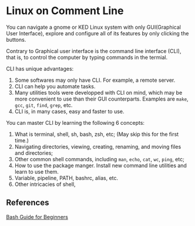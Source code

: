 # Linux on Comment Line

You can navigate a gnome or KED Linux system with only GUI(Graphical User Interface), explore and configure all of its features by only clicking the buttons. 

Contrary to Graphical user interface is the command line interface (CLI), that is, to control the computer by typing commands in the termial.

CLI has unique advantages:

1. Some softwares may only have CLI. For example, a remote server.
1. CLI can help you automate tasks.
1. Many utilities tools were developped with CLI on mind, which may be more convenient to use than their GUI counterparts. 
Examples are `make`, `gcc`, `git`, `find`, `grep`, etc.
1. CLI is, in many cases, easy and faster to use.

You can master CLI by learning the following 6 concepts:

1. What is terminal, shell, sh, bash, zsh, etc; (May skip this for the first time.) 
1. Navigating directories, viewing, creating, renaming, and moving files and directories;
1. Other common shell commands, including `man`, `echo`, `cat`, `wc`, `ping`, etc;
1. How to use the package manger. Install new command line utilities and learn to use them.
1. Variable, pipeline, PATH, bashrc, alias, etc.
1. Other intricacies of shell,  

## References 

[Bash Guide for Beginners](https://tldp.org/LDP/Bash-Beginners-Guide/html/sect_01_01.html)
